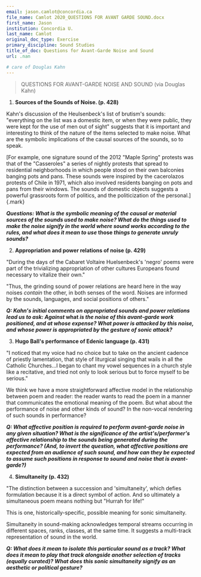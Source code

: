 ```yaml
---
email: jason.camlot@concordia.ca
file_name: Camlot 2020_QUESTIONS FOR AVANT GARDE SOUND.docx
first_name: Jason
institution: Concordia U.
last_name: Camlot
original_doc_type: Exercise
primary_discipline: Sound Studies
title_of_doc: Questions for Avant-Garde Noise and Sound
url: .nan

# care of Douglas Kahn
---
```

> QUESTIONS FOR AVANT-GARDE NOISE AND SOUND (via Douglas Kahn)

1.  **Sources of the Sounds of Noise. (p. 428)**

Kahn's discussion of the Heulsenbeck's list of brutism's sounds:
"everything on the list was a domestic item, or when they were public,
they were kept for the use of men out of sight" suggests that it is
important and interesting to think of the nature of the items selected
to make noise. What are the symbolic implications of the causal sources
of the sounds, so to speak.

[For example, one signature sound of the 2012 "Maple Spring" protests
was that of the \"Casseroles\" a series of nightly protests that spread
to residential neighborhoods in which people stood on their own
balconies banging pots and pans. These sounds were inspired by
the cacerolazos protests of Chile in 1971, which also involved residents
banging on pots and pans from their windows. The sounds of domestic
objects suggests a powerful grassroots form of politics, and the
politicization of the personal.]{.mark}

***Questions: What is the symbolic meaning of the causal or material
sources of the sounds used to make noise? What do the things used to
make the noise signify in the world where sound works according to the
rules, and what does it mean to use* those *things to generate unruly
sounds?***

2.  **Appropriation and power relations of noise (p. 429)**

"During the days of the Cabaret Voltaire Huelsenbeck's 'negro' poems
were part of the trivializing appropriation of other cultures Europeans
found necessary to vitalize their own."

"Thus, the grinding sound of power relations are heard here in the way
noises *contain* the other, in both senses of the word. Noises are
informed by the sounds, languages, and social positions of others."

***Q: Kahn's initial comments on appropriated sounds and power relations
lead us to ask: Against* what *is the noise of this avant-garde work
positioned, and at whose expense? What power is attacked by this noise,
and whose power is appropriated by the gesture of sonic attack?***

3.  **Hugo Ball's performance of Edenic language (p. 431)**

"I noticed that my voice had no choice but to take on the ancient
cadence of priestly lamentation, that style of liturgical singing that
wails in all the Catholic Churches...I began to chant my vowel sequences
in a church style like a recitative, and tried not only to look serious
but to force myself to be serious."

We think we have a more straightforward affective model in the
relationship between poem and reader: the reader wants to read the poem
in a manner that communicates the emotional meaning of the poem. But
what about the performance of noise and other kinds of sound? In the
non-vocal rendering of such sounds in performance?

***Q: What affective position is required to perform avant-garde noise
in any given situation? What is the significance of the
artist's/performer's affective relationship to the sounds being
generated during the performance? (And, to invert the question, what
affective positions are expected from an audience of such sound, and how
can they be expected to assume such positions in response to sound and
noise that is avant-garde?)***

4.  **Simultaneity (p. 432)**

"The distinction between a succession and 'simultaneity', which defies
formulation because it is a direct symbol of action. And so ultimately a
simultaneous poem means nothing but "Hurrah for life!"

This is one, historically-specific, possible meaning for sonic
simultaneity.

Simultaneity in sound-making acknowledges temporal streams occurring in
different spaces, ranks, classes, at the same time. It suggests a
multi-track representation of sound in the world.

***Q: What does it mean to isolate this particular sound as a track?
What does it mean to play that track alongside another selection of
tracks (equally curated)? What does this sonic simultaneity signify as
an aesthetic or political gesture?***
